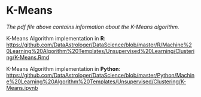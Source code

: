 # K-Means

*The pdf file above contains information about the K-Means algorithm.* 

K-Means Algorithm implementation in **R**: 
https://github.com/DataAstrologer/DataScience/blob/master/R/Machine%20Learning%20Algorithm%20Templates/Unsupervised%20Learning/Clustering/K-Means.Rmd 


K-Means Algorithm implementation in **Python**:
https://github.com/DataAstrologer/DataScience/blob/master/Python/Machine%20Learning%20Algorithm%20Templates/Unsupervised/Clustering/K-Means.ipynb 

